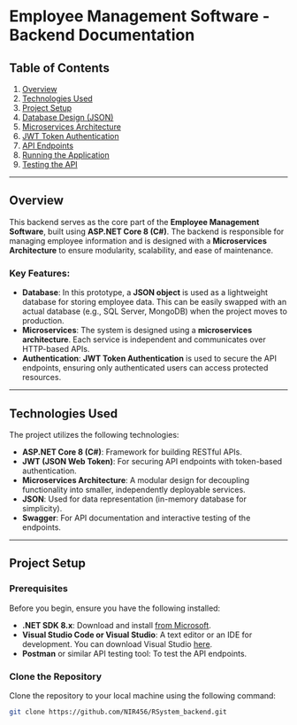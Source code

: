 # Employee Management Software - Backend Documentation

## Table of Contents
1. [Overview](#overview)
2. [Technologies Used](#technologies-used)
3. [Project Setup](#project-setup)
4. [Database Design (JSON)](#database-design-json)
5. [Microservices Architecture](#microservices-architecture)
6. [JWT Token Authentication](#jwt-token-authentication)
7. [API Endpoints](#api-endpoints)
8. [Running the Application](#running-the-application)
9. [Testing the API](#testing-the-api)

---

## Overview

This backend serves as the core part of the **Employee Management Software**, built using **ASP.NET Core 8 (C#)**. The backend is responsible for managing employee information and is designed with a **Microservices Architecture** to ensure modularity, scalability, and ease of maintenance.

### Key Features:
- **Database**: In this prototype, a **JSON object** is used as a lightweight database for storing employee data. This can be easily swapped with an actual database (e.g., SQL Server, MongoDB) when the project moves to production.
- **Microservices**: The system is designed using a **microservices architecture**. Each service is independent and communicates over HTTP-based APIs.
- **Authentication**: **JWT Token Authentication** is used to secure the API endpoints, ensuring only authenticated users can access protected resources.

---

## Technologies Used

The project utilizes the following technologies:

- **ASP.NET Core 8 (C#)**: Framework for building RESTful APIs.
- **JWT (JSON Web Token)**: For securing API endpoints with token-based authentication.
- **Microservices Architecture**: A modular design for decoupling functionality into smaller, independently deployable services.
- **JSON**: Used for data representation (in-memory database for simplicity).
- **Swagger**: For API documentation and interactive testing of the endpoints.

---

## Project Setup

### Prerequisites
Before you begin, ensure you have the following installed:

- **.NET SDK 8.x**: Download and install [from Microsoft](https://dotnet.microsoft.com/download/dotnet).
- **Visual Studio Code or Visual Studio**: A text editor or an IDE for development. You can download Visual Studio [here](https://visualstudio.microsoft.com/).
- **Postman** or similar API testing tool: To test the API endpoints.

### Clone the Repository

Clone the repository to your local machine using the following command:

```bash
git clone https://github.com/NIR456/RSystem_backend.git
